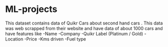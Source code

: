 # ML-projects
This dataset contains data of Quikr Cars about second hand cars . This data was web scrapped from their website and have data of about 1000 cars and have features like
-Name
-Company
-Quikr Label (Platinum / Gold)
-Location
-Price
-Kms driven
-Fuel type
